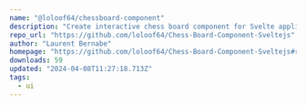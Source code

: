 ```yaml
---
name: "@loloof64/chessboard-component"
description: "Create interactive chess board component for Svelte applications."
repo_url: "https://github.com/loloof64/Chess-Board-Component-Sveltejs"
author: "Laurent Bernabe"
homepage: "https://github.com/loloof64/Chess-Board-Component-Sveltejs#readme"
downloads: 59
updated: "2024-04-08T11:27:18.713Z"
tags: 
  - ui
---
```

